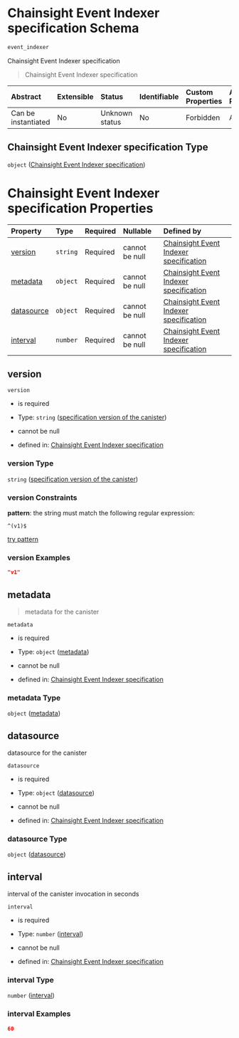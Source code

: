 # Chainsight Event Indexer specification Schema

```txt
event_indexer
```

Chainsight Event Indexer specification

> Chainsight Event Indexer specification

| Abstract            | Extensible | Status         | Identifiable | Custom Properties | Additional Properties | Access Restrictions | Defined In                                                                 |
| :------------------ | :--------- | :------------- | :----------- | :---------------- | :-------------------- | :------------------ | :------------------------------------------------------------------------- |
| Can be instantiated | No         | Unknown status | No           | Forbidden         | Allowed               | none                | [event\_indexer.json](../../out/event_indexer.json "open original schema") |

## Chainsight Event Indexer specification Type

`object` ([Chainsight Event Indexer specification](event_indexer.md))

# Chainsight Event Indexer specification Properties

| Property                  | Type     | Required | Nullable       | Defined by                                                                                                                                             |
| :------------------------ | :------- | :------- | :------------- | :----------------------------------------------------------------------------------------------------------------------------------------------------- |
| [version](#version)       | `string` | Required | cannot be null | [Chainsight Event Indexer specification](event_indexer-properties-specification-version-of-the-canister.md "#/properties/version#/properties/version") |
| [metadata](#metadata)     | `object` | Required | cannot be null | [Chainsight Event Indexer specification](event_indexer-properties-metadata.md "#/properties/metadata#/properties/metadata")                            |
| [datasource](#datasource) | `object` | Required | cannot be null | [Chainsight Event Indexer specification](event_indexer-properties-datasource.md "#/properties/datasource#/properties/datasource")                      |
| [interval](#interval)     | `number` | Required | cannot be null | [Chainsight Event Indexer specification](event_indexer-properties-interval.md "#/properties/interval#/properties/interval")                            |

## version



`version`

*   is required

*   Type: `string` ([specification version of the canister](event_indexer-properties-specification-version-of-the-canister.md))

*   cannot be null

*   defined in: [Chainsight Event Indexer specification](event_indexer-properties-specification-version-of-the-canister.md "#/properties/version#/properties/version")

### version Type

`string` ([specification version of the canister](event_indexer-properties-specification-version-of-the-canister.md))

### version Constraints

**pattern**: the string must match the following regular expression:&#x20;

```regexp
^(v1)$
```

[try pattern](https://regexr.com/?expression=%5E\(v1\)%24 "try regular expression with regexr.com")

### version Examples

```json
"v1"
```

## metadata



> metadata for the canister

`metadata`

*   is required

*   Type: `object` ([metadata](event_indexer-properties-metadata.md))

*   cannot be null

*   defined in: [Chainsight Event Indexer specification](event_indexer-properties-metadata.md "#/properties/metadata#/properties/metadata")

### metadata Type

`object` ([metadata](event_indexer-properties-metadata.md))

## datasource

datasource for the canister

`datasource`

*   is required

*   Type: `object` ([datasource](event_indexer-properties-datasource.md))

*   cannot be null

*   defined in: [Chainsight Event Indexer specification](event_indexer-properties-datasource.md "#/properties/datasource#/properties/datasource")

### datasource Type

`object` ([datasource](event_indexer-properties-datasource.md))

## interval

interval of the canister invocation in seconds

`interval`

*   is required

*   Type: `number` ([interval](event_indexer-properties-interval.md))

*   cannot be null

*   defined in: [Chainsight Event Indexer specification](event_indexer-properties-interval.md "#/properties/interval#/properties/interval")

### interval Type

`number` ([interval](event_indexer-properties-interval.md))

### interval Examples

```json
60
```
